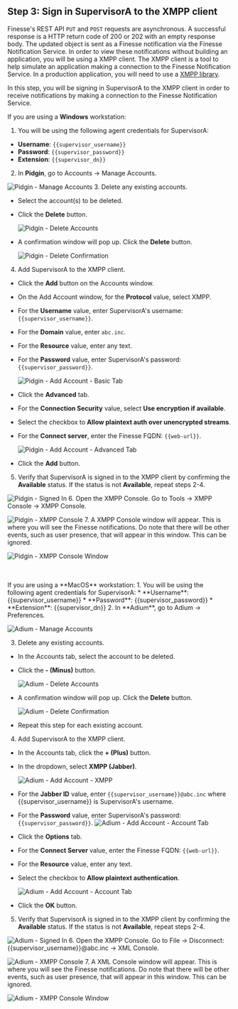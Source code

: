 ## Step 3: Sign in SupervisorA to the XMPP client

Finesse's REST API `PUT` and `POST` requests are asynchronous. A successful response is a HTTP return code of 200 or 202 with an empty response body. The updated object is sent as a Finesse notification via the Finesse Notification Service. In order to view these notifications without building an application, you will be using a XMPP client. The XMPP client is a tool to help simulate an application making a connection to the Finesse Notification Service. In a production application, you will need to use a [XMPP library](http://xmpp.org/software/libraries.html).

In this step, you will be signing in SupervisorA to the XMPP client in order to receive notifications by making a connection to the Finesse Notification Service.

If you are using a **Windows** workstation:
1. You will be using the following agent credentials for SupervisorA:
 * **Username**: ``{{supervisor_username}}``
 * **Password**: ``{{supervisor_password}}``
 * **Extension**: ``{{supervisor_dn}}``
2. In **Pidgin**, go to Accounts -> Manage Accounts.

 ![Pidgin - Manage Accounts](/posts/files/finesse-basic-supervisor-rest-apis-with-xmpp-events/assets/images/pidgin-manage-accounts.jpg)
3. Delete any existing accounts.
 * Select the account(s) to be deleted.
 * Click the **Delete** button.

  	 ![Pidgin - Delete Accounts](/posts/files/finesse-basic-supervisor-rest-apis-with-xmpp-events/assets/images/pidgin-delete-accounts.jpg)
 * A confirmation window will pop up. Click the **Delete** button.

  	 ![Pidgin - Delete Confirmation](/posts/files/finesse-basic-supervisor-rest-apis-with-xmpp-events/assets/images/pidgin-delete-confirmation.jpg)
4. Add SupervisorA to the XMPP client.
 * Click the **Add** button on the Accounts window.
 * On the Add Account window, for the **Protocol** value, select XMPP.
 * For the **Username** value, enter SupervisorA's username: ``{{supervisor_username}}``.
 * For the **Domain** value, enter ``abc.inc``.
 * For the **Resource** value, enter any text.
 * For the **Password** value, enter SupervisorA's password: ``{{supervisor_password}}``.

 	 ![Pidgin - Add Account - Basic Tab](/posts/files/finesse-basic-supervisor-rest-apis-with-xmpp-events/assets/images/pidgin-add-account-basic-tab.jpg)
 * Click the **Advanced** tab.
 * For the **Connection Security** value, select **Use encryption if available**.
 * Select the checkbox to **Allow plaintext auth over unencrypted streams**.
 * For the **Connect server**, enter the Finesse FQDN: ``{{web-url}}``.

  	 ![Pidgin - Add Account - Advanced Tab](/posts/files/finesse-basic-supervisor-rest-apis-with-xmpp-events/assets/images/pidgin-add-account-advanced-tab.jpg)
 * Click the **Add** button.
5. Verify that SupervisorA is signed in to the XMPP client by confirming the **Available** status. If the status is not **Available**, repeat steps 2-4.

 ![Pidgin - Signed In](/posts/files/finesse-basic-supervisor-rest-apis-with-xmpp-events/assets/images/pidgin-signed-in.jpg)
6. Open the XMPP Console. Go to Tools -> XMPP Console -> XMPP Console.

 ![Pidgin - XMPP Console](/posts/files/finesse-basic-supervisor-rest-apis-with-xmpp-events/assets/images/pidgin-xmpp-console.jpg)
7. A XMPP Console window will appear. This is where you will see the Finesse notifications. Do note that there will be other events, such as user presence, that will appear in this window. This can be ignored.

 ![Pidgin - XMPP Console Window](/posts/files/finesse-basic-supervisor-rest-apis-with-xmpp-events/assets/images/pidgin-xmpp-console-window.jpg)

<br/>
<br/>
If you are using a **MacOS** workstation:
1. You will be using the following agent credentials for SupervisorA:
 * **Username**: {{supervisor_username}}
 * **Password**: {{supervisor_password}}
 * **Extension**: {{supervisor_dn}}
2. In **Adium**, go to Adium -> Preferences.

 ![Adium - Manage Accounts](/posts/files/finesse-basic-supervisor-rest-apis-with-xmpp-events/assets/images/adium-manage-accounts.jpg)

3. Delete any existing accounts.
 * In the Accounts tab, select the account to be deleted.
 * Click the **- (Minus)** button.

  	 ![Adium - Delete Accounts](/posts/files/finesse-basic-supervisor-rest-apis-with-xmpp-events/assets/images/adium-delete-accounts.jpg)
 * A confirmation window will pop up. Click the **Delete** button.

  	 ![Adium - Delete Confirmation](/posts/files/finesse-basic-supervisor-rest-apis-with-xmpp-events/assets/images/adium-delete-confirmation.jpg)
 * Repeat this step for each existing account.
4. Add SupervisorA to the XMPP client.
 * In the Accounts tab, click the **+ (Plus)** button.
 * In the dropdown, select **XMPP (Jabber)**.

  	 ![Adium - Add Account - XMPP](/posts/files/finesse-basic-supervisor-rest-apis-with-xmpp-events/assets/images/adium-add-account-xmpp.jpg)
 * For the **Jabber ID** value, enter ``{{supervisor_username}}@abc.inc`` where {{supervisor_username}} is SupervisorA's username.
 * For the **Password** value, enter SupervisorA's password: ``{{supervisor_password}}``.
     ![Adium - Add Account - Account Tab](/posts/files/finesse-basic-supervisor-rest-apis-with-xmpp-events/assets/images/adium-add-account-account-tab.jpg)
 * Click the **Options** tab.
 * For the **Connect Server** value, enter the Finesse FQDN: ``{{web-url}}``.
 * For the **Resource** value, enter any text.
 * Select the checkbox to **Allow plaintext authentication**.

     ![Adium - Add Account - Account Tab](/posts/files/finesse-basic-supervisor-rest-apis-with-xmpp-events/assets/images/adium-add-account-options-tab.jpg)
 * Click the **OK** button.
5. Verify that SupervisorA is signed in to the XMPP client by confirming the **Available** status. If the status is not **Available**, repeat steps 2-4.

 ![Adium - Signed In](/posts/files/finesse-basic-supervisor-rest-apis-with-xmpp-events/assets/images/adium-signed-in.jpg)
6. Open the XMPP Console. Go to File -> Disconnect: {{supervisor_username}}@abc.inc -> XML Console.

 ![Adium - XMPP Console](/posts/files/finesse-basic-supervisor-rest-apis-with-xmpp-events/assets/images/adium-xmpp-console.jpg)
7. A XML Console window will appear. This is where you will see the Finesse notifications. Do note that there will be other events, such as user presence, that will appear in this window. This can be ignored.

 ![Adium - XMPP Console Window](/posts/files/finesse-basic-supervisor-rest-apis-with-xmpp-events/assets/images/adium-xmpp-console-window.jpg)